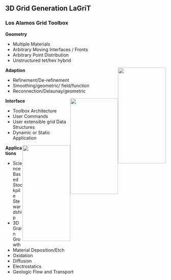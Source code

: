 3D Grid Generation LaGriT
-------------------------

### Los Alamos Grid Toolbox

**Geometry**

 - Multiple Materials 
 - Arbitrary Moving Interfaces / Fronts
 - Arbitrary Point Distribution
 - Unstructured tet/hex hybrid

<img height="300" width="150" style="float: right;" src="https://lanl.github.io/LaGriT/docsassets/images/trench4-0.jpg">

**Adaption**

 - Refinement/De-refinement
 - Smoothing/geometric/ field/function
 - Reconnection/Delaunay/geometric

<img height="300" width="150" style="float: right;" src="https://lanl.github.io/LaGriT/docsassets/images/trench4-4.jpg">

**Interface**
 
 - Toolbox Architecture
 - User Commands
 - User extensible grid Data Structures
 - Dynamic or Static Application

<img height="300" width="150" style="float: right;" src="https://lanl.github.io/LaGriT/docsassets/images/trench4-8.jpg">

**Applications**
 
 - Science Based Stockpile Stewardship
 - 3D Grain Growth
 - Material Deposition/Etch
 - Oxidation
 - Diffusion
 - Electrostatics
 - Geologic Flow and Transport


<div style="text-align: right"> <b Material Deposition </b </div



 



